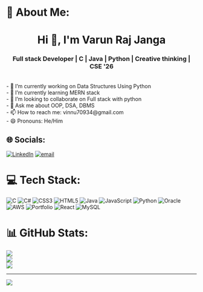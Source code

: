 # 💫 About Me:
<h1 align="center">Hi 👋, I'm Varun Raj Janga</h1><h3 align="center">Full stack Developer | C | Java | Python | Creative thinking | CSE '26</h3><br>- 🔭 I’m currently working on Data Structures Using Python<br>- 🌱 I’m currently learning MERN stack<br>- 👯 I’m looking to collaborate on Full stack with python<br>- 💬 Ask me about OOP, DSA, DBMS<br>- 📫 How to reach me: vinnu70934@gmail.com<br>- 😄 Pronouns: He/Him


## 🌐 Socials:
[![LinkedIn](https://img.shields.io/badge/LinkedIn-%230077B5.svg?logo=linkedin&logoColor=white)](https://linkedin.com/in/www.linkedin.com/in/varun-raj-janga-31v84) [![email](https://img.shields.io/badge/Email-D14836?logo=gmail&logoColor=white)](mailto:vinnu70934@gmail.com) 

# 💻 Tech Stack:
![C](https://img.shields.io/badge/c-%2300599C.svg?style=for-the-badge&logo=c&logoColor=white) ![C#](https://img.shields.io/badge/c%23-%23239120.svg?style=for-the-badge&logo=csharp&logoColor=white) ![CSS3](https://img.shields.io/badge/css3-%231572B6.svg?style=for-the-badge&logo=css3&logoColor=white) ![HTML5](https://img.shields.io/badge/html5-%23E34F26.svg?style=for-the-badge&logo=html5&logoColor=white) ![Java](https://img.shields.io/badge/java-%23ED8B00.svg?style=for-the-badge&logo=openjdk&logoColor=white) ![JavaScript](https://img.shields.io/badge/javascript-%23323330.svg?style=for-the-badge&logo=javascript&logoColor=%23F7DF1E) ![Python](https://img.shields.io/badge/python-3670A0?style=for-the-badge&logo=python&logoColor=ffdd54) ![Oracle](https://img.shields.io/badge/Oracle-F80000?style=for-the-badge&logo=oracle&logoColor=white) ![AWS](https://img.shields.io/badge/AWS-%23FF9900.svg?style=for-the-badge&logo=amazon-aws&logoColor=white) ![Portfolio](https://img.shields.io/badge/Portfolio-%23000000.svg?style=for-the-badge&logo=firefox&logoColor=#FF7139) ![React](https://img.shields.io/badge/react-%2320232a.svg?style=for-the-badge&logo=react&logoColor=%2361DAFB) ![MySQL](https://img.shields.io/badge/mysql-4479A1.svg?style=for-the-badge&logo=mysql&logoColor=white)
# 📊 GitHub Stats:
![](https://github-readme-stats.vercel.app/api?username=VarunRaj&theme=dark&hide_border=false&include_all_commits=false&count_private=false)<br/>
![](https://nirzak-streak-stats.vercel.app/?user=VarunRaj&theme=dark&hide_border=false)<br/>
![](https://github-readme-stats.vercel.app/api/top-langs/?username=VarunRaj&theme=dark&hide_border=false&include_all_commits=false&count_private=false&layout=compact)

---
[![](https://visitcount.itsvg.in/api?id=VarunRaj&icon=0&color=0)](https://visitcount.itsvg.in)

<!-- Proudly created with GPRM ( https://gprm.itsvg.in ) -->
